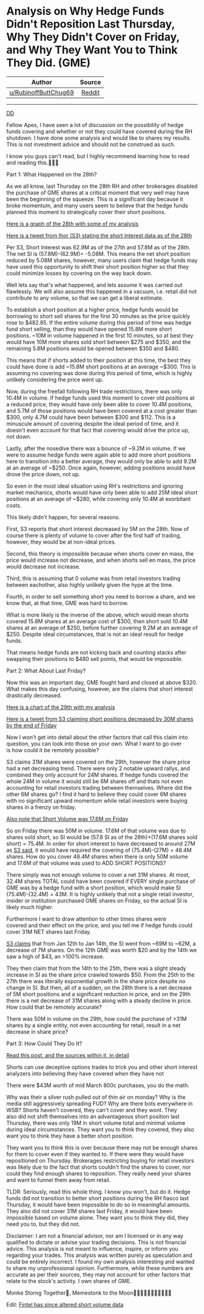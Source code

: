 Analysis on Why Hedge Funds Didn't Reposition Last Thursday, Why They Didn't Cover on Friday, and Why They Want You to Think They Did. (GME)
============================================================================================================================================

| Author       | Source       | 
| :-------------: |:-------------:|
|  [u/RubinoffButtChug69](https://www.reddit.com/user/RubinoffButtChug69/) | [Reddit](https://www.reddit.com/r/wallstreetbets/comments/ldjbg1/analysis_on_why_hedge_funds_didnt_reposition_last/) | 

---

[DD](https://www.reddit.com/r/wallstreetbets/search?q=flair_name%3A%22DD%22&restrict_sr=1)

Fellow Apes, I have seen a lot of discussion on the possibility of hedge funds covering and whether or not they could have covered during the RH shutdown. I have done some analysis and would like to shares my results. This is not investment advice and should not be construed as such.

I know you guys can't read, but I highly recommend learning how to read and reading this.🚀🚀🚀

Part 1: What Happened on the 28th?

As we all know, last Thursday on the 28th RH and other brokerages disabled the purchase of GME shares at a critical moment that very well may have been the beginning of the squeeze. This is a significant day because it broke momentum, and many users seem to believe that the hedge funds planned this moment to strategically cover their short positions.

[Here is a graph of the 28th with some of my analysis](https://imgur.com/a/XyG9sfV)

[Here is a tweet from Ihor (S3) stating the short interest data as of the 28th](https://twitter.com/ihors3/status/1355194252674953219?s=20)

Per S3, Short Interest was 62.9M as of the 27th and 57.8M as of the 28th. The net SI is (57.8M)-(62.9M)= -5.08M. This means the net short position reduced by 5.08M shares, however, many users claim that hedge funds may have used this opportunity to shift their short position higher so that they could minimize losses by covering on the way back down.

Well lets say that's what happened, and lets assume it was carried out flawlessly. We will also assume this happened in a vacuum, i.e. retail did not contribute to any volume, so that we can get a liberal estimate.

To establish a short position at a higher price, hedge funds would be borrowing to short sell shares for the first 30 minutes as the price quickly rose to $482.85. If the entire volume during this period of time was hedge fund short selling, than they would have opened 15.8M more short positions. ~10M in volume happened in the first 10 minutes, so at best they would have 10M more shares sold short between $275 and $350, and the remaining 5.8M positions would be opened between $350 and $480.

This means that if shorts added to their position at this time, the best they could have done is add ~15.8M short positions at an average ~$300. This is assuming no covering was done during this period of time, which is highly unlikely considering the price went up.

Now, during the freefall following RH trade restrictions, there was only 10.4M in volume. If hedge funds used this moment to cover old positions at a reduced price, they would have only been able to cover 10.4M positions, and 5.7M of those positions would have been covered at a cost greater than $300, only 4.7M could have been between $300 and $112. This is a minuscule amount of covering despite the ideal period of time, and it doesn't even account for that fact that covering would drive the price up, not down.

Lastly, after the nosedive there was a bounce of ~9.2M in volume. If we were to assume hedge funds were again able to add more short positions here to transition into a better average, they would only be able to add 9.2M at an average of ~$250. Once again, however, adding positions would have drove the price down, not up.

So even in the most ideal situation using RH's restrictions and ignoring market mechanics, shorts would have only been able to add 25M ideal short positions at an average of ~$280, while covering only 10.4M at exorbitant costs.

This likely didn't happen, for several reasons.

First, S3 reports that short interest decreased by 5M on the 28th. Now of course there is plenty of volume to cover after the first half of trading, however, they would be at non-ideal prices.

Second, this theory is impossible because when shorts cover en mass, the price would increase not decrease, and when shorts sell en mass, the price would decrease not increase.

Third, this is assuming that 0 volume was from retail investors trading between eachother, also highly unlikely given the hype at the time.

Fourth, in order to sell something short you need to borrow a share, and we know that, at that time, GME was hard to borrow.

What is more likely is the inverse of the above, which would mean shorts covered 15.8M shares at an average cost of $300, then short sold 10.4M shares at an average of $250, before further covering 9.2M at an average of $250. Despite ideal circumstances, that is not an ideal result for hedge funds.

That means hedge funds are not kicking back and counting stacks after swapping their positions to $480 sell points, that would be impossible.

Part 2: What About Last Friday?

Now this was an important day, GME fought hard and closed at above $320. What makes this day confusing, however, are the claims that short interest drastically decreased.

[Here is a chart of the 29th with my analysis](https://imgur.com/a/nU0JOXs)

[Here is a tweet from S3 claiming short positions decreased by 30M shares by the end of Friday](https://twitter.com/ihors3/status/1356018482471718916?s=20)

Now I won't get into detail about the other factors that call this claim into question, you can look into those on your own. What I want to go over is how could it be remotely possible?

S3 claims 31M shares were covered on the 29th, however the share price had a net decreasing trend. There were only 2 notable upward rallys, and combined they only account for 24M shares. If hedge funds covered the whole 24M in volume it would still be 6M shares off and thats not even accounting for retail investors trading between themselves. Where did the other 6M shares go? I find it hard to believe they could cover 6M shares with no significant upward momentum while retail investors were buying shares in a frenzy on friday.

[Also note that Short Volume was 17.6M on Friday](https://fintel.io/ss/us/gme)

So on Friday there was 50M in volume. 17.6M of that volume was due to shares sold short, so SI would be (57.8 SI as of the 28th)+(17.6M shares sold short) = 75.4M. In order for short interest to have decreased to around 27M as [S3 said](https://twitter.com/S3Partners/status/1356317744300490752?s=20), it would have required the covering of (75.4M)-(27M) = 48.4M shares. How do you cover 48.4M shares when there is only 50M volume and 17.6M of that volume was used to ADD SHORT POSITIONS?

There simply was not enough volume to cover a net 31M shares. At most, 32.4M shares TOTAL could have been covered if EVERY single purchase of GME was by a hedge fund with a short position, which would make SI (75.4M)-(32.4M) = 43M. It is highly unlikely that not a single retail investor, insider or institution purchased GME shares on Friday, so the actual SI is likely much higher.

Furthermore I want to draw attention to other times shares were covered and their effect on the price, and you tell me if hedge funds could cover 31M NET shares last Friday.

[S3 claims](https://twitter.com/ihors3/status/1355249817048522755?s=20) that from Jan 12th to Jan 14th, the SI went from ~69M to ~62M, a decrease of 7M shares. On the 12th GME was worth $20 and by the 14th we saw a high of $43, an >100% increase.

They then claim that from the 14th to the 25th, there was a slight steady increase in SI as the share price crawled towards $50. From the 25th to the 27th there was literally exponential growth in the share price despite no change in SI. But then, all of a sudden, on the 28th there is a net decrease of 5M short positions and a significant reduction in price, and on the 29th there is a net decrease of 31M shares along with a steady decline in price. How could that be remotely accurate?

There was 50M in volume on the 29th, how could the purchase of >31M shares by a single entity, not even accounting for retail, result in a net decrease in share price?

Part 3: How Could They Do It?

[Read this post, and the sources within it, in detail](https://www.reddit.com/r/wallstreetbets/comments/ld5rd9/evidence_pointing_to_shorts_did_not_cover/?ref=share&ref_source=link)

Shorts can use deceptive options trades to trick you and other short interest analyzers into believing they have covered when they have not

There were $43M worth of mid March 800c purchases, you do the math.

Why was their a silver rush pulled out of thin air on monday? Why is the media still aggressively spreading FUD? Why are there bots everywhere in WSB? Shorts haven't covered, they can't cover and they wont. They also did not shift themselves into an advantageous short position last Thursday, there was only 19M in short volume total and minimal volume during ideal circumstances. They want you to think they covered, they also want you to think they have a better short position.

They want you to think this is over because there may not be enough shares for them to cover even if they wanted to. If there were they would have repositioned on Thursday. Brokerages restricting buying for retail investors was likely due to the fact that shorts couldn't find the shares to cover, nor could they find enough shares to reposition. They really need your shares and want to funnel them away from retail.

TLDR: Seriously, read this whole thing. I know you won't, but do it. Hedge funds did not transition to better short positions during the RH fiasco last Thursday, it would have been impossible to do so in meaningful amounts. They also did not cover 31M shares last Friday, it would have been impossible based on volume alone. They want you to think they did, they need you to, but they did not.

Disclaimer: I am not a financial advisor, nor am I licensed or in any way qualified to dictate or advise your trading decisions. This is not financial advice. This analysis is not meant to influence, inspire, or inform you regarding your trades. This analysis was written purely as speculation and could be entirely incorrect. I found my own analysis interesting and wanted to share my unprofessional opinion. Furthermore, while these numbers are accurate as per their sources, they may not account for other factors that relate to the stock's activity. I own shares of GME.

Monke Storng Together🦍, Memestonk to the Moon🚀🚀🚀🚀🚀🚀🚀🚀🚀🚀🚀

Edit: [Fintel has since altered short volume data](https://www.reddit.com/user/RubinoffButtChug69/comments/lfdcv1/fintel_changed_their_short_volume_data_after_my/?utm_source=share&utm_medium=ios_app&utm_name=iossmf)
